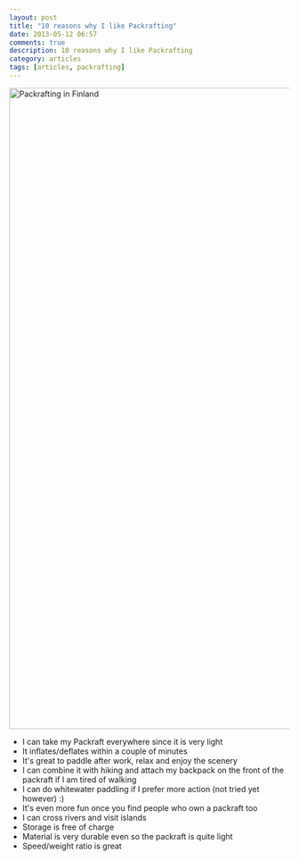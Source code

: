 ```yaml
---
layout: post
title: "10 reasons why I like Packrafting"
date: 2013-05-12 06:57
comments: true
description: 10 reasons why I like Packrafting
category: articles
tags: [articles, packrafting]
---
```

<a href="http://www.flickr.com/photos/90204224@N07/8729735329/" ><img src="http://farm8.staticflickr.com/7425/8729735329_78a6f1a644_c.jpg" width="1150" alt="Packrafting in Finland"></a>
<ul>
<li>I can take my Packraft everywhere since it is very light</li>
<li>It inflates/deflates within a couple of minutes</li>
<li>It's great to paddle after work, relax and enjoy the scenery</li>
<li>I can combine it with hiking and attach my backpack on the front of the packraft if I am tired of walking</li>
<li>I can do whitewater paddling if I prefer more action (not tried yet however) :)</li>
<li>It's even more fun once you find people who own a packraft too</li>
<li>I can cross rivers and visit islands</li>
<li>Storage is free of charge</li>
<li>Material is very durable even so the packraft is quite light</li>
<li>Speed/weight ratio is great</li>
</ul>
